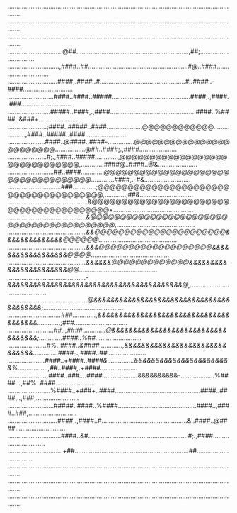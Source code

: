 ....................................................................................................................................
....................................................................................................................................
....................................................................................................................................
...............................@##...............................................................,##;...............................
.............................,####..##........................................................#@..####..............................
............................####,.*####..#................................................#..####..-####............................
..........................####*..####..#####............................................####;.,####..###............................
........................#####..####,.,####................................................####..%####..&###+........................
......................;####..#####..####...................,@@@@@@@@@@@@...................,####..#####..####.......................
.....................####..@####..####-...............@@@@@@@@@@@@@@@@@@@@@@@@.................@##..####;.,####.....................
......................#;.,####..#####.............,@@@@@@@@@@@@@@@@@@@@@@@@@@@@@@,.............####@..####..@&......................
..........................##..*####.............@@@@@@@@@@@@@@@@@@@@@@@@@@@@@@@@@@@*.............####,.-#&..........................
..............................###.............;@@@@@@@@@@@@@@@@@@@@@@@@@@@@@@@@@@@@@@,............,##&..............................
.............................................&@@@@@@@@@@@@@@@@@@@@@@@@@@@@@@@@@@@@@@@@+.............................................
............................................*&@@@@@@@@@@@@@@@@@@@@@@@@@@@@@@@@@@@@@@@@@,............................................
............................................&&@@@@@@@@@@@@@@@@@@@@@@&&&&&&&&&&&&&&@@@@@@............................................
............................................&&&@@@@@@@@@@@@@@@@@@@&&&&&&&&&&&&&&&&&&@@@@............................................
............................................&&&&&&@@@@@@@@@@@@@&&&&&&&&&&&&&&&&&&&&&&&@@............................................
............................................-&&&&&&&&&&&&&&&&&&&&&&&&&&&&&&&&&&&&&&&&&@,............................................
.............................................@&&&&&&&&&&&&&&&&&&&&&&&&&&&&&&&&&&&&&&&&;.............................................
..............................###.............,&&&&&&&&&&&&&&&&&&&&&&&&&&&&&&&&&&&&&&.............;###..............................
..........................##,.,####.............@&&&&&&&&&&&&&&&&&&&&&&&&&&&&&&&&&&;.............####..%##..........................
......................#%..####..&####.............,&&&&&&&&&&&&&&&&&&&&&&&&&&&&&&..............####-.,####..##......................
.....................####..+####..####&...............&&&&&&&&&&&&&&&&&&&&&&&%.................,##..####,.+####.....................
......................,####..###....####....................*&&&&&&&&&&-...................%####...,##%..####.......................
........................%####..+###+..####................................................####..####,..,###,........................
..........................#####..####..%####............................................####..,####..###,...........................
............................####,.,####..#................................................&..####..@####............................
..............................####..&#........................................................#;.,####..............................
...............................+##................................................................##................................
....................................................................................................................................
....................................................................................................................................
....................................................................................................................................
